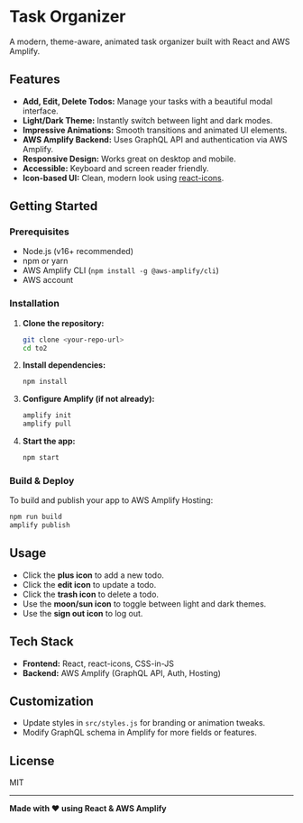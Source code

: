 # Task Organizer

A modern, theme-aware, animated task organizer built with React and AWS Amplify.

## Features

- **Add, Edit, Delete Todos:** Manage your tasks with a beautiful modal interface.
- **Light/Dark Theme:** Instantly switch between light and dark modes.
- **Impressive Animations:** Smooth transitions and animated UI elements.
- **AWS Amplify Backend:** Uses GraphQL API and authentication via AWS Amplify.
- **Responsive Design:** Works great on desktop and mobile.
- **Accessible:** Keyboard and screen reader friendly.
- **Icon-based UI:** Clean, modern look using [react-icons](https://react-icons.github.io/react-icons/).

## Getting Started

### Prerequisites

- Node.js (v16+ recommended)
- npm or yarn
- AWS Amplify CLI (`npm install -g @aws-amplify/cli`)
- AWS account

### Installation

1. **Clone the repository:**

   ```sh
   git clone <your-repo-url>
   cd to2
   ```

2. **Install dependencies:**

   ```sh
   npm install
   ```

3. **Configure Amplify (if not already):**

   ```sh
   amplify init
   amplify pull
   ```

4. **Start the app:**
   ```sh
   npm start
   ```

### Build & Deploy

To build and publish your app to AWS Amplify Hosting:

```sh
npm run build
amplify publish
```

## Usage

- Click the **plus icon** to add a new todo.
- Click the **edit icon** to update a todo.
- Click the **trash icon** to delete a todo.
- Use the **moon/sun icon** to toggle between light and dark themes.
- Use the **sign out icon** to log out.

## Tech Stack

- **Frontend:** React, react-icons, CSS-in-JS
- **Backend:** AWS Amplify (GraphQL API, Auth, Hosting)

## Customization

- Update styles in `src/styles.js` for branding or animation tweaks.
- Modify GraphQL schema in Amplify for more fields or features.

## License

MIT

---

**Made with ❤️ using React & AWS Amplify**
